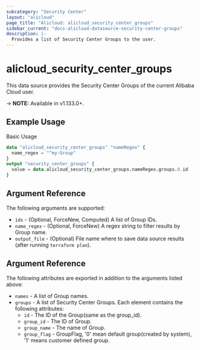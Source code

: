 ```yaml
---
subcategory: "Security Center"
layout: "alicloud"
page_title: "Alicloud: alicloud_security_center_groups"
sidebar_current: "docs-alicloud-datasource-security-center-groups"
description: |-
  Provides a list of Security Center Groups to the user.
---
```


# alicloud\_security\_center\_groups

This data source provides the Security Center Groups of the current Alibaba Cloud user.

-> **NOTE:** Available in v1.133.0+.

## Example Usage

Basic Usage

```terraform
data "alicloud_security_center_groups" "nameRegex" {
  name_regex = "^my-Group"
}
output "security_center_groups" {
  value = data.alicloud_security_center_groups.nameRegex.groups.0.id
}
```

## Argument Reference

The following arguments are supported:

* `ids` - (Optional, ForceNew, Computed)  A list of Group IDs.
* `name_regex` - (Optional, ForceNew) A regex string to filter results by Group name.
* `output_file` - (Optional) File name where to save data source results (after running `terraform plan`).

## Argument Reference

The following attributes are exported in addition to the arguments listed above:

* `names` - A list of Group names.
* `groups` - A list of Security Center Groups. Each element contains the following attributes:
	* `id` - The ID of the Group(same as the group_id).
	* `group_id` - The ID of Group.
	* `group_name` - The name of Group.
	* `group_flag` - GroupFlag, '0' mean default group(created by system), '1' means customer defined group.
